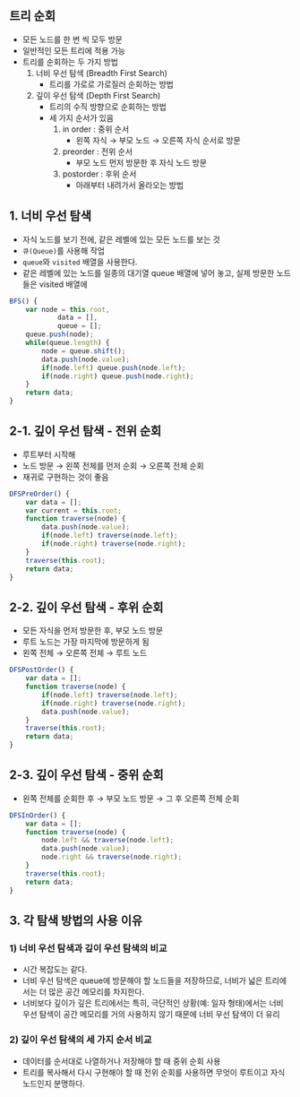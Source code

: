 ## 트리 순회

- 모든 노드를 한 번 씩 모두 방문
- 일반적인 모든 트리에 적용 가능
- 트리를 순회하는 두 가지 방법
    1. 너비 우선 탐색 (Breadth First Search)
        - 트리를 가로로 가로질러 순회하는 방법
    2. 깊이 우선 탐색 (Depth First Search)
        - 트리의 수직 방향으로 순회하는 방법
        - 세 가지 순서가 있음
            1. in order : 중위 순서
                - 왼쪽 자식 → 부모 노드 → 오른쪽 자식 순서로 방문
            2. preorder : 전위 순서
                - 부모 노드 먼저 방문한 후 자식 노드 방문
            3. postorder : 후위 순서
                - 아래부터 내려가서 올라오는 방법

## 1. 너비 우선 탐색

- 자식 노드를 보기 전에, 같은 레벨에 있는 모든 노드를 보는 것
- `큐(Queue)`를 사용해 작업
- `queue`와 `visited` 배열을 사용한다.
- 같은 레벨에 있는 노드를 일종의 대기열 queue 배열에 넣어 놓고, 실제 방문한 노드들은 visited 배열에

```jsx
BFS() {
	var node = this.root,
			data = [],
			queue = [];
	queue.push(node);
	while(queue.length) {
		node = queue.shift();
		data.push(node.value);
		if(node.left) queue.push(node.left);
		if(node.right) queue.push(node.right);
	}
	return data;
}
```

## 2-1. 깊이 우선 탐색  - 전위 순회

- 루트부터 시작해
- 노드 방문 → 왼쪽 전체를 먼저 순회 → 오른쪽 전체 순회
- 재귀로 구현하는 것이 좋음

```jsx
DFSPreOrder() {
	var data = [];
	var current = this.root;
	function traverse(node) {
		data.push(node.value);
		if(node.left) traverse(node.left);
		if(node.right) traverse(node.right);
	}
	traverse(this.root);
	return data;
}
```

## 2-2. 깊이 우선 탐색 - 후위 순회

- 모든 자식을 먼저 방문한 후, 부모 노드 방문
- 루트 노드는 가장 마지막에 방문하게 됨
- 왼쪽 전체 → 오른쪽 전체 → 루트 노드

```jsx
DFSPostOrder() {
	var data = [];
	function traverse(node) {
		if(node.left) traverse(node.left);
		if(node.right) traverse(node.right);
		data.push(node.value);
	}
	traverse(this.root);
	return data;
}
```

## 2-3. 깊이 우선 탐색 - 중위 순회

- 왼쪽 전체를 순회한 후 → 부모 노드 방문 → 그 후 오른쪽 전체 순회

```jsx
DFSInOrder() {
	var data = [];
	function traverse(node) {
		node.left && traverse(node.left);
		data.push(node.value);
		node.right && traverse(node.right);
	}
	traverse(this.root);
	return data;
}
```

## 3. 각 탐색 방법의 사용 이유

### 1) 너비 우선 탐색과 깊이 우선 탐색의 비교

- 시간 복잡도는 같다.
- 너비 우선 탐색은 queue에 방문해야 할 노드들을 저장하므로, 너비가 넓은 트리에서는 더 많은 공간 메모리를 차지한다.
- 너비보다 깊이가 깊은 트리에서는 특히, 극단적인 상황(예: 일자 형태)에서는 너비 우선 탐색이 공간 메모리를 거의 사용하지 않기 때문에 너비 우선 탐색이 더 유리

### 2) 깊이 우선 탐색의 세 가지 순서 비교

- 데이터를 순서대로 나열하거나 저장해야 할 때 중위 순회 사용
- 트리를 복사해서 다시 구현해야 할 때 전위 순회를 사용하면 무엇이 루트이고 자식 노드인지 분명하다.
